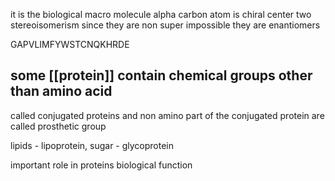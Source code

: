 it is the biological macro molecule
 alpha carbon atom is chiral center
two stereoisomerism
since they are non super impossible they are enantiomers

GAPVLIMFYWSTCNQKHRDE

## some [[protein]] contain chemical groups other than amino acid

called conjugated proteins and non amino part of the conjugated protein are called prosthetic group

lipids - lipoprotein, sugar - glycoprotein

important role in proteins biological function




